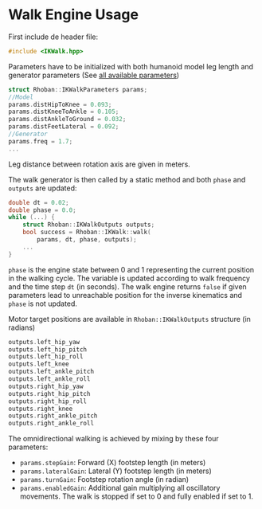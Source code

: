 # Walk Engine Usage

First include de header file:
```cpp
#include <IKWalk.hpp>
```

Parameters have to be initialized with
both humanoid model leg length and generator parameters
(See [all available parameters](parameters.md))
```cpp
struct Rhoban::IKWalkParameters params;
//Model
params.distHipToKnee = 0.093;
params.distKneeToAnkle = 0.105;
params.distAnkleToGround = 0.032;
params.distFeetLateral = 0.092;
//Generator
params.freq = 1.7;
...
```
Leg distance between rotation axis are given in meters.

The walk generator is then called by a static method and both
```phase``` and ```outputs``` are updated:
```cpp
double dt = 0.02;
double phase = 0.0;
while (...) {
    struct Rhoban::IKWalkOutputs outputs;
    bool success = Rhoban::IKWalk::walk(
        params, dt, phase, outputs);
    ...
}
```
```phase``` is the engine state between 0 and 1 representing the current position
in the walking cycle. The variable is updated according to walk frequency and
the time step ```dt``` (in seconds). 
The walk engine returns ```false``` if given parameters lead to unreachable position
for the inverse kinematics and ```phase``` is not updated.

Motor target positions are available in ```Rhoban::IKWalkOutputs``` structure (in radians)
```cpp
outputs.left_hip_yaw
outputs.left_hip_pitch
outputs.left_hip_roll
outputs.left_knee
outputs.left_ankle_pitch
outputs.left_ankle_roll
outputs.right_hip_yaw
outputs.right_hip_pitch
outputs.right_hip_roll
outputs.right_knee
outputs.right_ankle_pitch
outputs.right_ankle_roll
```

The omnidirectional walking is achieved by mixing by these four parameters:
* ```params.stepGain```: Forward (X) footstep length (in meters)
* ```params.lateralGain```: Lateral (Y) footstep length (in meters)
* ```params.turnGain```: Footstep rotation angle (in radian)
* ```params.enabledGain```: Additional gain multiplying all oscillatory movements. The walk is stopped if set to 0 and fully enabled if set to 1.

